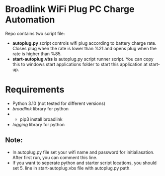 # Broadlink WiFi Plug PC Charge Automation

Repo contains two script file:
+ **autoplug.py** script controls wifi plug according to battery charge rate.
Closes plug when the rate is lower than %21 and opens plug when the rate is higher than %85.
+ **start-autoplug.vbs** is autoplug.py script runner script. You can copy this to windows start applications folder to start this application at start-up.

# Requirements
- Python 3.10 (not tested for different versions)
- _broadlink_ library for python
- - pip3 install broadlink
- _logging_ library for python

## Note:
- In autoplug.py file set your wifi name and password for initialiasation. After first run, you can comment this line.
- If you want to seperate python and starter script locations, you should set 5. line in start-autoplug.vbs file with autoplug.py path.